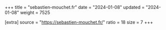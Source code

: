 +++
title = "sebastien-mouchet.fr"
date = "2024-01-08"
updated = "2024-01-08"
weight = 7525

[extra]
source = "https://sebastien-mouchet.fr/"
ratio = 18
size = 7
+++
